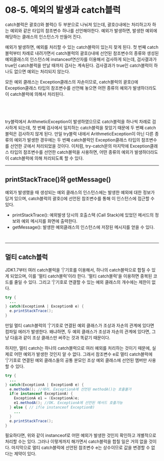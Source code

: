 # 08-5. 예외의 발생과 catch블럭
catch블럭은 괄호()와 블럭{} 두 부분으로 나눠져 있는데, 괄호()내에는 처리하고자 하는 예외와 같은 타입의 참조변수 하나를 선언해야한다.
예외가 발생하면, 발생한 예외에 해당하는 클래스의 인스턴스가 만들어 진다.

예외가 발생하면, 예외를 처리할 수 있는 catch블럭이 있는지 찾게 된다.
첫 번째 catch블럭부터 차례로 내려가면서 catch블럭의 괄호()내에 선언된 참조변수의 종류와 
생성된 예외클래스의 인스턴스에 instanceof연산자를 이용해서 검사하게 되는데,
검사결과가 true인 catch블럭을 만날 때까지 검사는 계속된다. 검사결과가 true인 catch블럭이 하나도 없으면 예외는 처리되지 않는다.

모든 예외 클래스는 Exception클래스의 자손이므로, 
catch블럭의 괄호()에 Exception클래스 타입의 참조변수를 선언해 놓으면 어떤 종류의 예외가 발생하더라도 이 catch블럭에 의해서 처리된다.
```java
```
```
```

```java
```
```
```
try블럭에서 ArithmeticException이 발생하였으므로 catch블럭을 하나씩 차례로 검사하게 되는데, 
첫 번째 검사에서 일치하는 catch블럭을 찾았기 때문에 두 번째 catch블럭은 검사하지 않게 된다. 
만일 try블럭 내에서 ArithmeticException이 아닌 다른 종류의 예외가 발생한 경우에는 
두 번째 catch블럭인 Exception클래스 타입의 참조변수를 선언한 곳에서 처리되었을 것이다.
이처럼, try-catch문의 마지막에 Exception클래스 타입의 참조변수를 선언한 catch블럭을 사용하면, 
어떤 종류의 예외가 발생하더라도 이 catch블럭에 의해 처리되도록 할 수 있다.
***
## printStackTrace()와 getMessage()
예외가 발생했을 때 생성되는 예외 클래스의 인스턴스에는 발생한 예외에 대한 정보가 담겨 있으며,
catch블럭의 괄호()에 선언된 참조변수를 통해 이 인스턴스에 접근할 수 있다.
- printStackTrace(): 예외발생 당시의 호출스택 (Call Stack)에 있었던 메서드의 정보와 예외 메시지를 화면에 출력한다.
- getMessage(): 발생한 예외클래스의 인스턴스에 저장된 메시지를 얻을 수 있다.
```java
```
```
```
***
## 멀티 catch블럭
JDK1.7부터 여러 catch블럭을 '|'기호를 이용해서, 하나의 catch블럭으로 합칠 수 있게 되었으며, 이를 '멀티 catch블럭'이라 한다. 
'멀티 catch블럭'을 이용하면 중복된 코드를 줄일 수 있다. 그리고 '|'기호로 연결할 수 있는 예외 클래스의 개수에는 제한이 없다.
```java
try {
  ...
} catch(ExceptionA | ExceptionB e) {
  e.printStackTrace();
}
```
만일 멀티 catch블럭의 '|'기호로 연결된 예외 클래스가 조상과 자손의 관계에 있다면 컴파일 에러가 발생한다.
왜냐하면, 두 예외 클래스가 조상과 자손의 관계에 있다면, 그냥 다음과 같이 조상 클래스만 써주는 것과 똑같기 때문이다.

하지만, 멀티 catch는 하나의 catch블럭으로 여러 예외를 처리하는 것이기 때문에, 실제로 어떤 예외가 발생한 것인지 알 수 없다.
그래서 참조변수 e로 멀티 catch블럭에 '|'기호로 연결된 예외 클래스들의 공통 분모인 조상 예외 클래스에 선언된 멤버만 사용할 수 있다.
```java
try {
  ...
} catch(ExceptionA | ExceptionB e) {
  e.methodA(); //에러. ExceptionA에 선언된 methodA()는 호출불가
  if(e instanceof ExceptionA) {
    ExceptionA e1 = (ExceptionA)e;
    e1.methodA(); //OK. ExceptionA에 선언된 메서드 호출가능
  } else { // if(e instanceof ExceptionB)
    ...
  }
  e.printStackTrace();
}
```
필요하다면, 위와 같이 instanceof로 어떤 예외가 발생한 것인지 확인하고 개별적으로 처리할 수는 있다. 
그러나 이렇게까지 해가면서 catch블럭을 합칠 일은 거의 없을 것이다.
마지막으로 멀티 catch블럭에 선언된 참조변수 e는 상수이므로 값을 변경할 수 없다는 제약이 있다.
